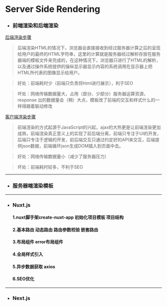 # Server Side Rendering

* ### 前端渲染和后端渲染

[后端渲染步骤](https://ss.csdn.net/p?https://mmbiz.qpic.cn/mmbiz_png/aVp1YC8UV0eQGicogk1hYedJfRuVIXhM9yvUa1mf0zp2Tjv0bIrNP9QuFsb3LpVFtiaHhVeEE0hQibKNW02eEiadvA/640?wx_fmt=png)
> 后端渲染HTML的情况下，浏览器会直接接收到经过服务器计算之后的呈现给用户的最终的HTML字符串，这里的计算就是服务器经过解析存放在服务器端的模板文件来完成的，在这种情况下，浏览器只进行了HTML的解析，以及通过操作系统提供的操纵显示器显示内容的系统调用在显示器上把HTML所代表的图像显示给用户。

> 好处：前端耗时少（前端只负责将html进行展示），利于SEO

> 坏处：网络传输数据量大，占用（部分、少部分）服务器运算资源，response 出的数据量会（稍）大点，模板改了前端的交互和样式什么的一样得跟着联动修改

[客户端渲染步骤](https://ss.csdn.net/p?https://mmbiz.qpic.cn/mmbiz_png/aVp1YC8UV0eQGicogk1hYedJfRuVIXhM9ic7qOSh4MHR15TfUDmPo7dRmY18kY5adcNqno5xicN9s5SMO7EicJpQYQ/640?wx_fmt=png)
> 前端渲染的方式起源于JavaScript的兴起，ajax的大热更是让前端渲染更加成熟，前端渲染真正意义上的实现了前后端分离，前端只专注于UI的开发，后端只专注于逻辑的开发，前后端交互只通过约定好的API来交互，后端提供json数据，前端循环json生成DOM插入到页面中去。

> 好处：网络传输数据量小（减少了服务器压力）

> 坏处：前端耗时较多，不利于SEO

*****

* ### 服务器端渲染模板

*****

* ### Nuxt.js

  #### 1.nuxt脚手架create-nuxt-app 初始化项目模板 项目结构
  #### 2.基本路由 动态路由 路由参数校验 嵌套路由
  #### 3.布局组件 error布局组件
  #### 4.全局样式引入
  #### 5.异步数据获取 axios
  #### 6.SEO优化

*****

* ### Next.js
